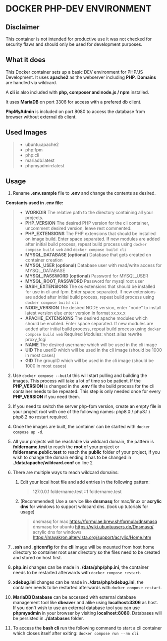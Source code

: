 # DOCKER PHP-DEV ENVIRONMENT

## Disclaimer
This container is not intended for productive use it was not checked for security flaws and should only be used for development purposes.

## What it does
This Docker container sets up a basic DEV environment for PHP/JS Development. It uses **apache2** as the webserver including **PHP**. **Domains** are handled via wildcard.

A **cli** is also included with **php, composer and node.js / npm** installed.
 
It uses **MariaDB** on port 3306 for access with a prefered db client.
  
**PhpMyAdmin** is included on port 8080 to access the database from browser without external db client.

## Used Images
>- ubuntu:apache2
>- php:fpm
>- php:cli
>- mariadb:latest
>- phpmyadmin:latest

## Usage
1. Rename **.env.sample** file to **.env** and change the contents as desired.

**Constants used in .env file:**
>- **WORKDIR**
>The relative path to the directory containing all your projects. 
>- **PHP_VERSION**
> The desired PHP version for the cli container, uncomment desired version, leave rest commented.
>- **PHP_EXTENSIONS**
> The PHP extensions that should be installed on image build. Enter space separated. If new modules are added after initial build process, repeat build process using `docker compose build web` and `docker compose build cli`
>- **MYSQL_DATABASE (optional)**
> Database that gets created on container creation
>- **MYSQL_USER (optional)**
> Database user with read/write access for MYSQL_DATABASE
>- **MYSQL_PASSWORD (optional)**
> Password for MYSQL_USER
>- **MYSQL_ROOT_PASSWORD**
> Password for mysql root user
>- **BASH_EXTENSIONS**
> The os extensions that should be installed for use in cli and fpm. Enter space separated. If new extensions are added after initial build process, repeat build process using `docker compose build cli`
>- **NODE_VERSION**
> The desired NODE version, enter "node" to install latest version else enter version in format xx.xx.x
>- **APACHE_EXTENSIONS**
> The desired apache modules which should be enabled. Enter space separated. If new modules are added after initial build process, repeat build process using `docker compose build web`
Required Modules: vhost_alias rewrite proxy_fcgi
>- **NAME**
> The desired username which will be used in the cli image
>- **UID**
> The userID which will be used in the cli image (should be 1000 in most cases)
>- **GID**
> The groupID which will be used in the cli image (should be 1000 in most cases)

2. Use `docker compose --build` this will start pulling and building the images. This process will take a lot of time so be patient. If the **PHP_VERSION** is changed in the **.env** file the build process for the cli container needs to be repeated. This step is only needed once for every **PHP_VERSION** if you need them.

3. If you need to switch the server php-fpm version, create an empty file in your project root with one of the following names: php8.0 / php8.1 / php8.2 no restart required.

4. Once the images are built, the container can be started with `docker compose up -d`.

5. All your projects will be reachable via wildcard domain, the pattern is **foldername.test** to reach the **root** of your project or **foldername.public.test** to reach the **public** folder of your project, if you wish to change the domain ending it has to be changed in **./data/apache/wildcard.conf** on line 2

6. There are multiple ways to reach wildcard domains:
    1. Edit your local host file and add entries in the following pattern:
        > 127.0.0.1 foldername.test
        > ::1 foldername.test
    2. (Recommended)
    Use a service like **dnsmasq** for mac/linux or **acrylic dns** for windows to support wildcard dns. (look up tutorials for usage)
        > dnsmasq for mac
        > https://formulae.brew.sh/formula/dnsmasq
        > dnsmasq for ubuntu
        > https://wiki.ubuntuusers.de/Dnsmasq/
        > acrylic dns for windows
        > https://mayakron.altervista.org/support/acrylic/Home.htm

7. **.ssh** and **.gitconfig** for the **cli** image will be mounted from host home directory to container root user directory so the files need to be created and stored on host first.

8. **php.ini** changes can be made in **./data/php/php.ini**, the container needs to be restarted afterwards with `docker compose restart`.

9. **xdebug.ini** changes can be made in **./data/php/xdebug.ini**, the container needs to be restarted afterwards with `docker compose restart`.

10. **MariaDB Database** can be accessed with external database management tool like **dbeaver** and alike using **localhost:3306** as host. If you don't wish to use an external database tool you can use **phpmyadmin** in your browser by visiting **localhost:8080**. Databases will be persisted in **./databases** folder.

11. To access the **bash cli** run the following command to start a cli container which closes itself after exiting: `docker compose run --rm cli`